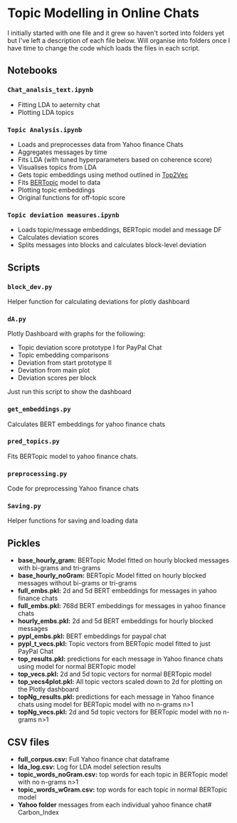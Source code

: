 # Topic Modelling in Online Chats
I initially started with one file and it grew so haven't sorted into folders yet but I've left a description of each file below. Will organise into folders once I have time to change the code which loads the files in each script.

## Notebooks
### `Chat_analsis_text.ipynb`
- Fitting LDA to aeternity chat
- Plotting LDA topics

### `Topic Analysis.ipynb`
- Loads and preprocesses data from Yahoo finance Chats
- Aggregates messages by time
- Fits LDA (with tuned hyperparameters based on coherence score)
- Visualises topics from LDA
- Gets topic embeddings using method outlined in [Top2Vec](https://arxiv.org/pdf/2008.09470.pdf)
- Fits [BERTopic](https://github.com/MaartenGr/BERTopic) model to data
- Plotting topic embeddings
- Original functions for off-topic score

### `Topic deviation measures.ipynb`
- Loads topic/message embeddings, BERTopic model and message DF
- Calculates deviation scores
- Splits messages into blocks and calculates block-level deviation

## Scripts
### `block_dev.py`
Helper function for calculating deviations for plotly dashboard
### `dA.py`
Plotly Dashboard with graphs for the following:
- Topic deviation score prototype I for PayPal Chat
- Topic embedding comparisons
- Deviation from start prototype II
- Deviation from main plot
- Deviation scores per block

Just run this script to show the dashboard

### `get_embeddings.py`
Calculates BERT embeddings for yahoo finance chats

### `pred_topics.py`
Fits BERTopic model to yahoo finance chats.

### `preprocessing.py`
Code for preprocessing Yahoo finance chats

### `Saving.py`
Helper functions for saving and loading data

## Pickles
- **base_hourly_gram:** BERTopic Model fitted on hourly blocked messages with bi-grams and tri-grams
- **base_hourly_noGram:** BERTopic Model fitted on hourly blocked messages without bi-grams or tri-grams
- **full_embs.pkl:** 2d and 5d BERT embeddings for messages in yahoo finance chats
- **full_embs.pkl:** 768d BERT embeddings for messages in yahoo finance chats
- **hourly_embs.pkl:** 2d and 5d BERT embeddings for hourly blocked messages
- **pypl_embs.pkl:** BERT embeddings for paypal chat
- **pypl_t_vecs.pkl:** Topic vectors from BERTopic model fitted to just PayPal Chat
- **top_results.pkl:** predictions for each message in Yahoo finance chats using model for normal BERTopic model
- **top_vecs.pkl:** 2d and 5d topic vectors for normal BERTopic model
- **top_vecs4plot.pkl:** All topic vectors scaled down to 2d for plotting on the Plotly dashboard
- **topNg_results.pkl:** predictions for each message in Yahoo finance chats using model for BERTopic model with no n-grams n>1
- **topNg_vecs.pkl:** 2d and 5d topic vectors for BERTopic model with no n-grams n>1

## CSV files
- **full_corpus.csv:** Full Yahoo finance chat dataframe
- **lda_log.csv:** Log for LDA model selection results
- **topic_words_noGram.csv:** top words for each topic in BERTopic model with no n-grams n>1
- **topic_words_wGram.csv:** top words for each topic in normal BERTopic model
- **Yahoo folder** messages from each individual yahoo finance chat# Carbon_Index
